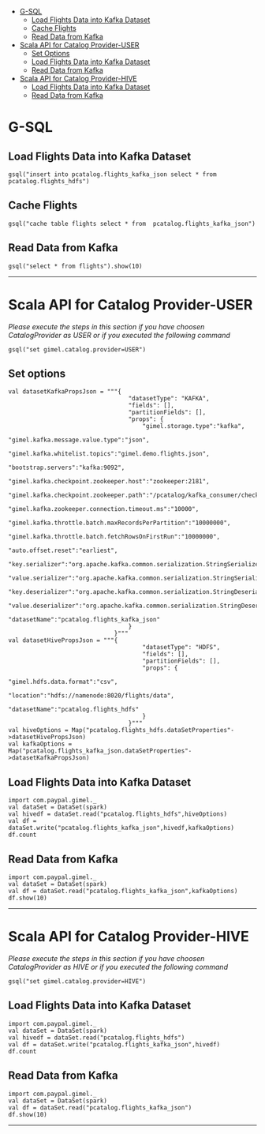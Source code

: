 
* [G-SQL](#g--sql)
    * [Load Flights Data into Kafka Dataset](#load-flights-data-into-kafka-dataset)
    * [Cache Flights](#cache-flights)
    * [Read Data from Kafka](#read-data-from-kafka)
* [Scala API for Catalog Provider-USER](#scala-api-for-catalog-provider--user)
    * [Set Options](#set-options)
    * [Load Flights Data into Kafka Dataset](#load-flights-data-into-kafka-dataset)
    * [Read Data from Kafka](#read-data-from-kafka)
* [Scala API for Catalog Provider-HIVE](#scala-api-for-catalog-provider--hive)
    * [Load Flights Data into Kafka Dataset](#load-flights-data-into-kafka-dataset)
    * [Read Data from Kafka](#read-data-from-kafka)
   
# G-SQL

## Load Flights Data into Kafka Dataset
```
gsql("insert into pcatalog.flights_kafka_json select * from pcatalog.flights_hdfs")
```

## Cache Flights 
```
gsql("cache table flights select * from  pcatalog.flights_kafka_json")
```

## Read Data from Kafka
```
gsql("select * from flights").show(10)
```
______________________________________________________

# Scala API for Catalog Provider-USER

*Please execute the steps in this section if you have choosen CatalogProvider as USER or if you executed the following command*

```gsql("set gimel.catalog.provider=USER")```
## Set options
```
val datasetKafkaPropsJson = """{ 
                                  "datasetType": "KAFKA",
                                  "fields": [],
                                  "partitionFields": [],
                                  "props": {
                                      "gimel.storage.type":"kafka",
                                		"gimel.kafka.message.value.type":"json",
                                		"gimel.kafka.whitelist.topics":"gimel.demo.flights.json",
                                		"bootstrap.servers":"kafka:9092",
                                		"gimel.kafka.checkpoint.zookeeper.host":"zookeeper:2181",
                                		"gimel.kafka.checkpoint.zookeeper.path":"/pcatalog/kafka_consumer/checkpoint/flights",
                                		"gimel.kafka.zookeeper.connection.timeout.ms":"10000",
                                		"gimel.kafka.throttle.batch.maxRecordsPerPartition":"10000000",
                                		"gimel.kafka.throttle.batch.fetchRowsOnFirstRun":"10000000",    
                                		"auto.offset.reset":"earliest",
                                		"key.serializer":"org.apache.kafka.common.serialization.StringSerializer",
                                		"value.serializer":"org.apache.kafka.common.serialization.StringSerializer",
                                		"key.deserializer":"org.apache.kafka.common.serialization.StringDeserializer",
                                		"value.deserializer":"org.apache.kafka.common.serialization.StringDeserializer",
                                		"datasetName":"pcatalog.flights_kafka_json"
                                  }
                              }"""
val datasetHivePropsJson = """{ 
                                      "datasetType": "HDFS",
                                      "fields": [],
                                      "partitionFields": [],
                                      "props": {
                                           "gimel.hdfs.data.format":"csv",
                                           "location":"hdfs://namenode:8020/flights/data",
                                           "datasetName":"pcatalog.flights_hdfs"
                                      }
                                  }"""
val hiveOptions = Map("pcatalog.flights_hdfs.dataSetProperties"->datasetHivePropsJson)
val kafkaOptions = Map("pcatalog.flights_kafka_json.dataSetProperties"->datasetKafkaPropsJson)
```

## Load Flights Data into Kafka Dataset
```
import com.paypal.gimel._
val dataSet = DataSet(spark)
val hivedf = dataSet.read("pcatalog.flights_hdfs",hiveOptions)
val df = dataSet.write("pcatalog.flights_kafka_json",hivedf,kafkaOptions)
df.count
```

## Read Data from Kafka
```
import com.paypal.gimel._
val dataSet = DataSet(spark)
val df = dataSet.read("pcatalog.flights_kafka_json",kafkaOptions)
df.show(10)
```
_________________________________________________
# Scala API for Catalog Provider-HIVE

*Please execute the steps in this section if you have choosen CatalogProvider as HIVE or if you executed the following command*

```gsql("set gimel.catalog.provider=HIVE")```

## Load Flights Data into Kafka Dataset
```
import com.paypal.gimel._
val dataSet = DataSet(spark)
val hivedf = dataSet.read("pcatalog.flights_hdfs")
val df = dataSet.write("pcatalog.flights_kafka_json",hivedf)
df.count
```

## Read Data from Kafka
```
import com.paypal.gimel._
val dataSet = DataSet(spark)
val df = dataSet.read("pcatalog.flights_kafka_json")
df.show(10)
```
_________________________________________________


